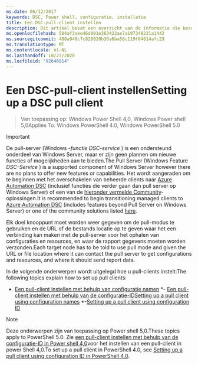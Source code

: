 ```yaml
---
ms.date: 06/12/2017
keywords: DSC, Power shell, configuratie, installatie
title: Een DSC-pull-client instellen
description: Dit artikel bevat een overzicht van de informatie die beschikbaar is voor het instellen van de DSC pull-client.
ms.openlocfilehash: 584af3aee46d801e363422ae7a197348231a1442
ms.sourcegitcommit: 488a940c7c828820b36a6ba56c119f64614afc29
ms.translationtype: MT
ms.contentlocale: nl-NL
ms.lasthandoff: 10/27/2020
ms.locfileid: "92646814"
---
```

# <a name="setting-up-a-dsc-pull-client"></a><span data-ttu-id="20eff-104">Een DSC-pull-client instellen</span><span class="sxs-lookup"><span data-stu-id="20eff-104">Setting up a DSC pull client</span></span>

> <span data-ttu-id="20eff-105">Van toepassing op: Windows Power Shell 4,0, Windows Power shell 5,0</span><span class="sxs-lookup"><span data-stu-id="20eff-105">Applies To: Windows PowerShell 4.0, Windows PowerShell 5.0</span></span>

> [!IMPORTANT]
> <span data-ttu-id="20eff-106">De pull-server (Windows *-functie DSC-service* ) is een ondersteund onderdeel van Windows Server, maar er zijn geen plannen om nieuwe functies of mogelijkheden aan te bieden.</span><span class="sxs-lookup"><span data-stu-id="20eff-106">The Pull Server (Windows Feature *DSC-Service* ) is a supported component of Windows Server however there are no plans to offer new features or capabilities.</span></span> <span data-ttu-id="20eff-107">Het wordt aangeraden om te beginnen met het overschakelen van beheerde clients naar [Azure Automation DSC](/azure/automation/automation-dsc-getting-started) (inclusief functies die verder gaan dan pull server op Windows Server) of een van de [hieronder vermelde Community](pullserver.md#community-solutions-for-pull-service)-oplossingen.</span><span class="sxs-lookup"><span data-stu-id="20eff-107">It is recommended to begin transitioning managed clients to [Azure Automation DSC](/azure/automation/automation-dsc-getting-started) (includes features beyond Pull Server on Windows Server) or one of the community solutions listed [here](pullserver.md#community-solutions-for-pull-service).</span></span>

<span data-ttu-id="20eff-108">Elk doel knooppunt moet worden weer gegeven om de pull-modus te gebruiken en de URL of de bestands locatie op te geven waar het een verbinding kan maken met de pull-server voor het ophalen van configuraties en resources, en waar de rapport gegevens moeten worden verzonden.</span><span class="sxs-lookup"><span data-stu-id="20eff-108">Each target node has to be told to use pull mode and given the URL or file location where it can contact the pull server to get configurations and resources, and where it should send report data.</span></span>

<span data-ttu-id="20eff-109">In de volgende onderwerpen wordt uitgelegd hoe u pull-clients instelt:</span><span class="sxs-lookup"><span data-stu-id="20eff-109">The following topics explain how to set up pull clients:</span></span>

- <span data-ttu-id="20eff-110">[Een pull-client instellen met behulp van configuratie namen](pullClientConfigNames.md) 
\*- [Een pull-client instellen met behulp van de configuratie-ID](pullClientConfigID.md)</span><span class="sxs-lookup"><span data-stu-id="20eff-110">[Setting up a pull client using configuration names](pullClientConfigNames.md)
\*-[Setting up a pull client using configuration ID](pullClientConfigID.md)</span></span>

> [!NOTE]
> <span data-ttu-id="20eff-111">Deze onderwerpen zijn van toepassing op Power shell 5,0.</span><span class="sxs-lookup"><span data-stu-id="20eff-111">These topics apply to PowerShell 5.0.</span></span> <span data-ttu-id="20eff-112">Zie [een pull-client instellen met behulp van de configuratie-ID in Power shell 4,0](pullClientConfigID4.md)voor het instellen van een pull-client in power Shell 4,0.</span><span class="sxs-lookup"><span data-stu-id="20eff-112">To set up a pull client in PowerShell 4.0, see [Setting up a pull client using configuration ID in PowerShell 4.0](pullClientConfigID4.md).</span></span>
